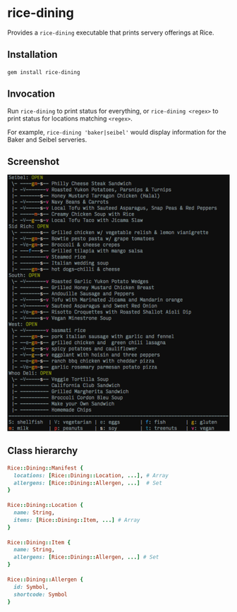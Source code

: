 # rice-dining

Provides a `rice-dining` executable that prints servery offerings at Rice.

## Installation

`gem install rice-dining`

## Invocation

Run `rice-dining` to print status for everything, or `rice-dining <regex>` to print status
for locations matching `<regex>`.

For example, `rice-dining 'baker|seibel'` would display information for the Baker and
Seibel serveries.

## Screenshot

![Screenshot](/png/screenshot.png?raw=true)

## Class hierarchy

```ruby
Rice::Dining::Manifest {
  locations: [Rice::Dining::Location, ...], # Array
  allergens: [Rice::Dining::Allergen, ...]  # Set
}

Rice::Dining::Location {
  name: String,
  items: [Rice::Dining::Item, ...] # Array
}

Rice::Dining::Item {
  name: String,
  allergens: [Rice::Dining::Allergen, ...] # Set
}

Rice::Dining::Allergen {
  id: Symbol,
  shortcode: Symbol
}
```
